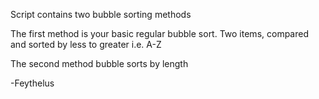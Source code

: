 Script contains two bubble sorting methods

The first method is your basic regular bubble sort. Two items, compared and sorted by less to greater i.e. A-Z

The second method bubble sorts by length

-Feythelus
